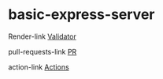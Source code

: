# basic-express-server

Render-link [Validator](https://validator-pez4.onrender.com/)

pull-requests-link [PR](https://github.com/BasharIrani23/basic-express-server/pull/1)

action-link [Actions](https://github.com/BasharIrani23/basic-express-server/actions)
